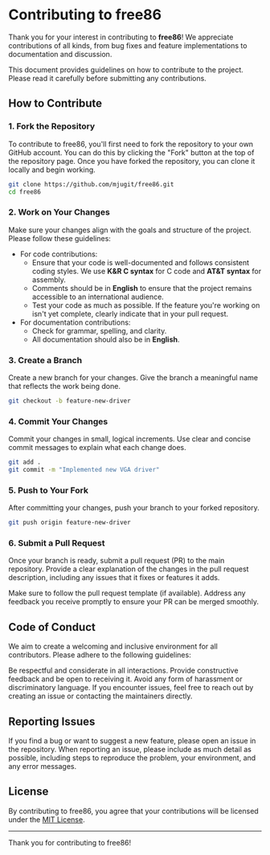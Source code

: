 # Contributing to free86

Thank you for your interest in contributing to **free86**! We appreciate contributions of all kinds, from bug fixes and feature implementations to documentation and discussion.

This document provides guidelines on how to contribute to the project. Please read it carefully before submitting any contributions.

## How to Contribute

### 1. Fork the Repository

To contribute to free86, you'll first need to fork the repository to your own GitHub account. You can do this by clicking the "Fork" button at the top of the repository page. Once you have forked the repository, you can clone it locally and begin working.

```bash
git clone https://github.com/mjugit/free86.git
cd free86
```

### 2. Work on Your Changes
Make sure your changes align with the goals and structure of the project. Please follow these guidelines:

- For code contributions:  
   - Ensure that your code is well-documented and follows consistent coding styles. We use **K&R C syntax** for C code and **AT&T syntax** for assembly.
   - Comments should be in **English** to ensure that the project remains accessible to an international audience.
   - Test your code as much as possible. If the feature you're working on isn't yet complete, clearly indicate that in your pull request.
- For documentation contributions:
   - Check for grammar, spelling, and clarity.
   - All documentation should also be in **English**.

### 3. Create a Branch
Create a new branch for your changes. Give the branch a meaningful name that reflects the work being done.

```bash
git checkout -b feature-new-driver
```

### 4. Commit Your Changes
Commit your changes in small, logical increments. Use clear and concise commit messages to explain what each change does.

```bash
git add .
git commit -m "Implemented new VGA driver"
```

### 5. Push to Your Fork
After committing your changes, push your branch to your forked repository.

```bash
git push origin feature-new-driver
```
### 6. Submit a Pull Request
Once your branch is ready, submit a pull request (PR) to the main repository. Provide a clear explanation of the changes in the pull request description, including any issues that it fixes or features it adds.

Make sure to follow the pull request template (if available).
Address any feedback you receive promptly to ensure your PR can be merged smoothly.

## Code of Conduct
We aim to create a welcoming and inclusive environment for all contributors. Please adhere to the following guidelines:

Be respectful and considerate in all interactions.
Provide constructive feedback and be open to receiving it.
Avoid any form of harassment or discriminatory language.
If you encounter issues, feel free to reach out by creating an issue or contacting the maintainers directly.

## Reporting Issues
If you find a bug or want to suggest a new feature, please open an issue in the repository. When reporting an issue, please include as much detail as possible, including steps to reproduce the problem, your environment, and any error messages.

## License
By contributing to free86, you agree that your contributions will be licensed under the [MIT License](LICENSE).

---

Thank you for contributing to free86!
